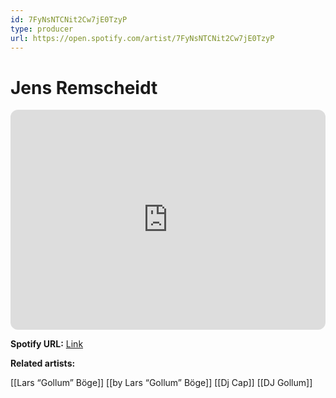 ```yaml
---
id: 7FyNsNTCNit2Cw7jE0TzyP
type: producer
url: https://open.spotify.com/artist/7FyNsNTCNit2Cw7jE0TzyP
---
```

# Jens Remscheidt

<iframe style="border-radius:12px" src="https://open.spotify.com/embed/artist/7FyNsNTCNit2Cw7jE0TzyP" width="100%" height="352" frameBorder="0" allowfullscreen="" allow="autoplay; clipboard-write; encrypted-media; fullscreen; picture-in-picture" loading="lazy"></iframe>

**Spotify URL:** [Link](https://open.spotify.com/artist/7FyNsNTCNit2Cw7jE0TzyP)

**Related artists:**

[[Lars “Gollum” Böge]]
[[by Lars “Gollum” Böge]]
[[Dj Cap]]
[[DJ Gollum]]

